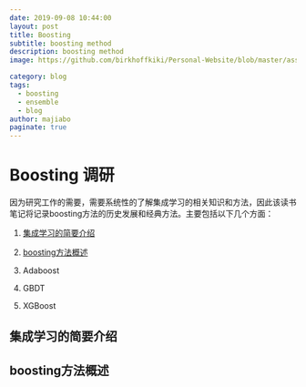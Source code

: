 ```yaml
---
date: 2019-09-08 10:44:00
layout: post
title: Boosting
subtitle: boosting method
description: boosting method 
image: https://github.com/birkhoffkiki/Personal-Website/blob/master/assets/img/post_imgs/2019-09-16-01-cat.jpg?raw=true

category: blog
tags:
  - boosting
  - ensemble
  - blog
author: majiabo
paginate: true
---
```


# Boosting 调研  

因为研究工作的需要，需要系统性的了解集成学习的相关知识和方法，因此该读书笔记将记录boosting方法的历史发展和经典方法。主要包括以下几个方面：  

1. [集成学习的简要介绍](#id0)  
2. [boosting方法概述](#id1)  
3. Adaboost  
4. GBDT  

5. XGBoost
 
<span id="id0"></span>  
## 集成学习的简要介绍


<span id="id1"></span>  
## boosting方法概述